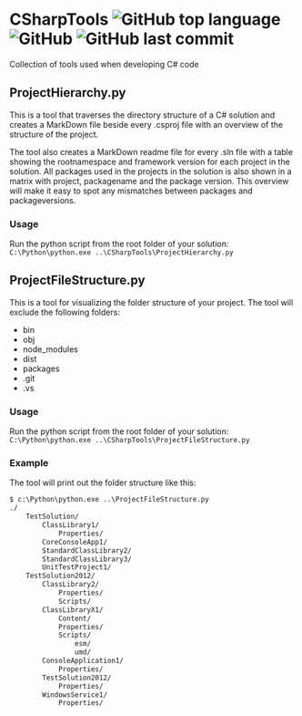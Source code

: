 # CSharpTools ![GitHub top language](https://img.shields.io/github/languages/top/CoderAllan/CSharpTools.svg) ![GitHub](https://img.shields.io/github/license/CoderAllan/CSharpTools.svg) ![GitHub last commit](https://img.shields.io/github/last-commit/CoderAllan/CSharpTools.svg)

Collection of tools used when developing C# code

## ProjectHierarchy.py

This is a tool that traverses the directory structure of a C# solution and creates a MarkDown file beside every .csproj file with an overview of the structure of the project.

The tool also creates a MarkDown readme file for every .sln file with a table showing the rootnamespace and framework version for each project in the solution. All packages used in the projects in the solution is also shown in a matrix with project, packagename and the package version. This overview will make it easy to spot any mismatches between packages and packageversions.

### Usage

Run the python script from the root folder of your solution: `C:\Python\python.exe ..\CSharpTools\ProjectHierarchy.py`

## ProjectFileStructure.py

This is a tool for visualizing the folder structure of your project. The tool will exclude the following folders:

* bin
* obj
* node_modules
* dist
* packages
* .git
* .vs

### Usage

Run the python script from the root folder of your solution: `C:\Python\python.exe ..\CSharpTools\ProjectFileStructure.py`

### Example

The tool will print out the folder structure like this:

```txt
$ c:\Python\python.exe ..\ProjectFileStructure.py
./
    TestSolution/
        ClassLibrary1/
            Properties/
        CoreConsoleApp1/
        StandardClassLibrary2/
        StandardClassLibrary3/
        UnitTestProject1/
    TestSolution2012/
        ClassLibrary2/
            Properties/
            Scripts/
        ClassLibraryX1/
            Content/
            Properties/
            Scripts/
                esm/
                umd/
        ConsoleApplication1/
            Properties/
        TestSolution2012/
            Properties/
        WindowsService1/
            Properties/
```
